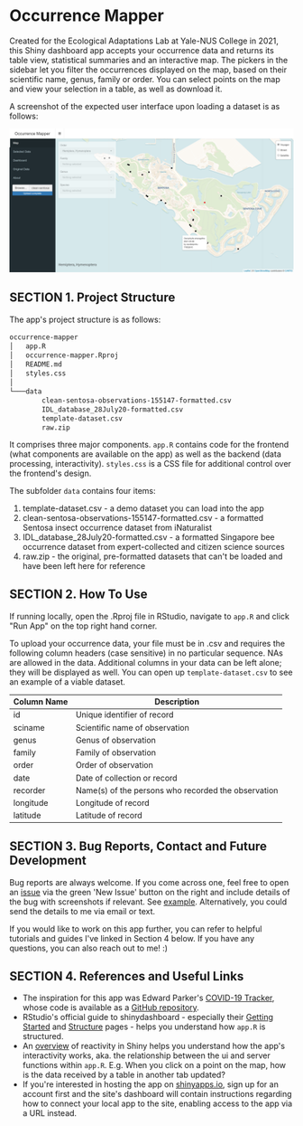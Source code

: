 # Occurrence Mapper

Created for the Ecological Adaptations Lab at Yale-NUS College in 2021, this Shiny dashboard app accepts your occurrence data and returns its table view, statistical summaries and an interactive map. The pickers in the sidebar let you filter the occurrences displayed on the map, based on their scientific name, genus, family or order. You can select points on the map and view your selection in a table, as well as download it. 

A screenshot of the expected user interface upon loading a dataset is as follows:

![Screenshot of app interface](user-interface.png)

## SECTION 1. Project Structure

The app's project structure is as follows:

```
occurrence-mapper
│   app.R
│   occurrence-mapper.Rproj
│   README.md
│   styles.css
│
└───data
        clean-sentosa-observations-155147-formatted.csv
        IDL_database_28July20-formatted.csv
        template-dataset.csv
        raw.zip
```

It comprises three major components. `app.R` contains code for the frontend (what components are available on the app) as well as the backend (data processing, interactivity). `styles.css` is a CSS file for additional control over the frontend's design. 

The subfolder `data` contains four items:
1. template-dataset.csv - a demo dataset you can load into the app
2. clean-sentosa-observations-155147-formatted.csv - a formatted Sentosa insect occurrence dataset from iNaturalist
3. IDL_database_28July20-formatted.csv - a formatted Singapore bee occurrence dataset from expert-collected and citizen science sources
4. raw.zip - the original, pre-formatted datasets that can't be loaded and have been left here for reference

## SECTION 2. How To Use

If running locally, open the .Rproj file in RStudio, navigate to `app.R` and click "Run App" on the top right hand corner.

To upload your occurrence data, your file must be in .csv and requires the following column headers (case sensitive) in no particular sequence. NAs are allowed in the data. Additional columns in your data can be left alone; they will be displayed as well. You can open up `template-dataset.csv` to see an example of a viable dataset.

| Column Name | Description |
|---|---|
| id | Unique identifier of record |
| sciname | Scientific name of observation |
| genus | Genus of observation |
| family | Family of observation |
| order | Order of observation |
| date | Date of collection or record |
| recorder | Name(s) of the persons who recorded the observation |
| longitude | Longitude of record |
| latitude | Latitude of record |

## SECTION 3. Bug Reports, Contact and Future Development

Bug reports are always welcome. If you come across one, feel free to open an [issue](https://github.com/tze-min/occurrence-mapper/issues) via the green 'New Issue' button on the right and include details of the bug with screenshots if relevant. See [example](https://github.com/tze-min/occurrence-mapper/issues/6). Alternatively, you could send the details to me via email or text.

If you would like to work on this app further, you can refer to helpful tutorials and guides I've linked in Section 4 below. If you have any questions, you can also reach out to me! :)

## SECTION 4. References and Useful Links

- The inspiration for this app was Edward Parker's [COVID-19 Tracker](https://shiny.rstudio.com/gallery/covid19-tracker.html), whose code is available as a [GitHub repository](https://github.com/eparker12/nCoV_tracker).
- RStudio's official guide to shinydashboard - especially their [Getting Started](http://rstudio.github.io/shinydashboard/get_started.html) and [Structure](http://rstudio.github.io/shinydashboard/structure.html) pages - helps you understand how `app.R` is structured.
- An [overview](https://shiny.rstudio.com/articles/reactivity-overview.html) of reactivity in Shiny helps you understand how the app's interactivity works, aka. the relationship between the ui and server functions within `app.R`. E.g. When you click on a point on the map, how is the data received by a table in another tab updated?
- If you're interested in hosting the app on [shinyapps.io](https://www.shinyapps.io/), sign up for an account first and the site's dashboard will contain instructions regarding how to connect your local app to the site, enabling access to the app via a URL instead.
